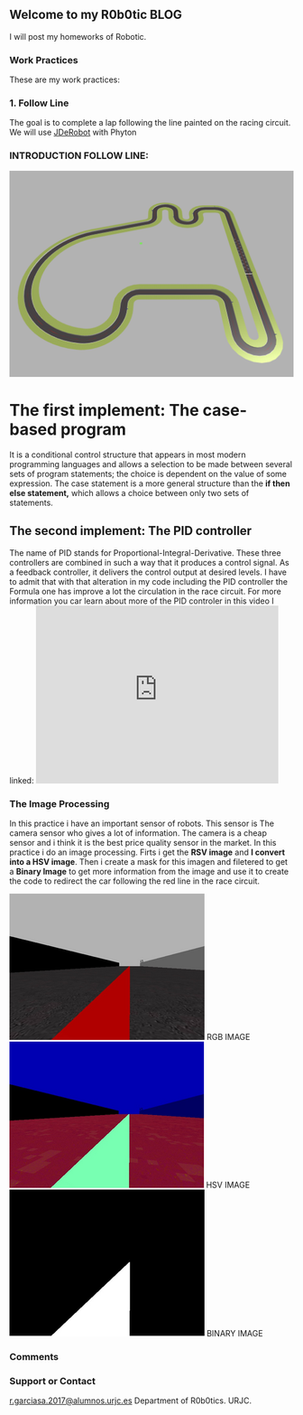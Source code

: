 ## Welcome to my R0b0tic BLOG

I will post my homeworks of Robotic.

### Work Practices

These are my work practices: 

### 1. Follow Line 
The goal is to complete a lap following the line painted on the racing circuit.
We will use <a href="https://jderobot.github.io/RoboticsAcademy/ " >JDeRobot</a> with Phyton

### INTRODUCTION FOLLOW LINE: 

<img src="Captura de pantalla 2020-02-26 a las 23.28.01.png" alt="hi" class="inline"/>

<h1>The first implement: <b>The case-based program</b></h1>
It is a conditional control structure that appears in most modern programming languages and allows a selection to be made   between several sets of program statements; the choice is dependent on the value of some expression. The case statement is a  more general structure than the <b> if then else statement,</b> which allows a choice between only two sets of statements.

<h2> The second implement: The PID controller</h2>
The name of PID stands for Proportional-Integral-Derivative. These three controllers are combined in such a way that it produces a control signal. As a feedback controller, it delivers the control output at desired levels. I have to admit that with that alteration in my code including the PID controller the Formula one has improve a lot the circulation in the race circuit. For more information you car learn about more of the PID controler in this video I linked:
<embed width="430" height="315"
src="https://www.youtube.com/watch?v=v27xYKdZUzI">

### The Image Processing
In this practice i have an important sensor of robots. This sensor is The camera sensor who gives a lot of information. The camera is a cheap sensor and i think it is the best price quality sensor in the market.
In this practice i do an image processing. Firts i get the <b> RSV image</b> and <b> I convert into a HSV image</b>. Then i create a mask for this imagen and filetered to get a <b> Binary Image</b> to get more information from the image and use it to create the code to redirect the car following the red line in the race circuit.

<img src="rgb.png" alt="hi" class="incline"/> 
RGB IMAGE 

<img src="hsv.png" alt="hi" class="incline"/> 
HSV IMAGE 

<img src="binary.png" alt="hi" class="incline"/> 
BINARY IMAGE 



### Comments


### Support or Contact

r.garciasa.2017@alumnos.urjc.es
Department of R0b0tics. URJC.
